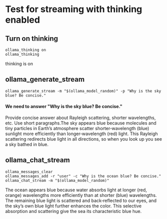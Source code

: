 # Test for streaming with thinking enabled

## Turn on thinking

```
ollama_thinking on
ollama_thinking
```

thinking is on

## ollama_generate_stream

```
ollama_generate_stream -m "$(ollama_model_random)" -p "Why is the sky blue? Be concise."
```


#### We need to answer \"Why is the sky blue? Be concise.\"

Provide concise answer about Rayleigh scattering, shorter wavelengths, etc. Use short paragraphs.The sky appears blue because molecules and tiny particles in Earth’s atmosphere scatter shorter‑wavelength (blue) sunlight more efficiently than longer‑wavelength (red) light. This Rayleigh scattering redirects blue light in all directions, so when you look up you see a sky bathed in blue.

## ollama_chat_stream

```
ollama_messages_clear
ollama_messages_add -r "user" -c "Why is the ocean blue? Be concise."
ollama_chat_stream -m "$(ollama_model_random)"
```

The ocean appears blue because water absorbs light at longer (red, orange) wavelengths more efficiently than at shorter (blue) wavelengths. The remaining blue light is scattered and back‑reflected to our eyes, and the sky’s own blue light further enhances the color. This selective absorption and scattering give the sea its characteristic blue hue.
